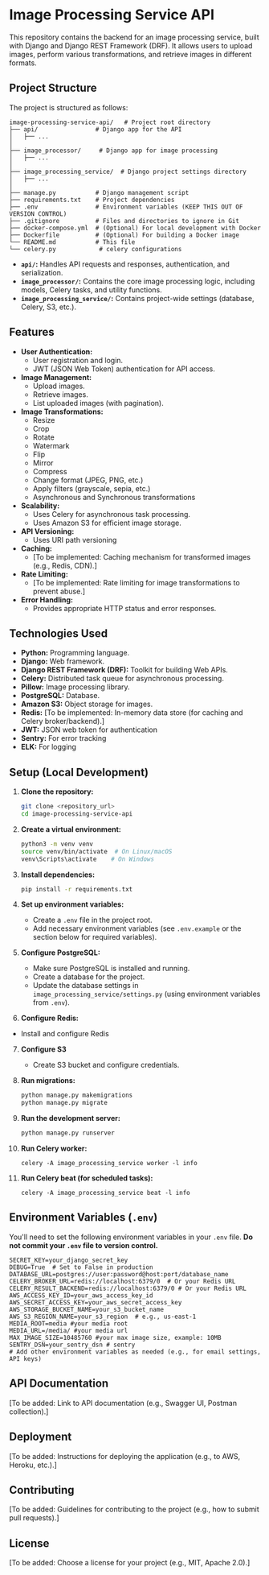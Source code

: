 # Image Processing Service API

This repository contains the backend for an image processing service, built with Django and Django REST Framework (DRF). It allows users to upload images, perform various transformations, and retrieve images in different formats.

## Project Structure

The project is structured as follows:

```
image-processing-service-api/   # Project root directory
├── api/                # Django app for the API
│   ├── ...
│
├── image_processor/     # Django app for image processing
│   ├── ...
│
├── image_processing_service/  # Django project settings directory
│   ├── ...
│
├── manage.py           # Django management script
├── requirements.txt    # Project dependencies
├── .env                # Environment variables (KEEP THIS OUT OF VERSION CONTROL)
├── .gitignore          # Files and directories to ignore in Git
├── docker-compose.yml  # (Optional) For local development with Docker
├── Dockerfile          # (Optional) For building a Docker image
└── README.md           # This file
└── celery.py            # celery configurations
```

*   **`api/`:**  Handles API requests and responses, authentication, and serialization.
*   **`image_processor/`:**  Contains the core image processing logic, including models, Celery tasks, and utility functions.
*   **`image_processing_service/`:** Contains project-wide settings (database, Celery, S3, etc.).

## Features

*   **User Authentication:**
    *   User registration and login.
    *   JWT (JSON Web Token) authentication for API access.
*   **Image Management:**
    *   Upload images.
    *   Retrieve images.
    *   List uploaded images (with pagination).
*   **Image Transformations:**
    *   Resize
    *   Crop
    *   Rotate
    *   Watermark
    *   Flip
    *   Mirror
    *   Compress
    *   Change format (JPEG, PNG, etc.)
    *   Apply filters (grayscale, sepia, etc.)
    *   Asynchronous and Synchronous transformations
*   **Scalability:**
    *   Uses Celery for asynchronous task processing.
    *   Uses Amazon S3 for efficient image storage.
* **API Versioning:**
    * Uses URI path versioning
*   **Caching:**
    *  [To be implemented: Caching mechanism for transformed images (e.g., Redis, CDN).]
*   **Rate Limiting:**
    *  [To be implemented: Rate limiting for image transformations to prevent abuse.]
* **Error Handling:**
    * Provides appropriate HTTP status and error responses.

## Technologies Used

*   **Python:** Programming language.
*   **Django:** Web framework.
*   **Django REST Framework (DRF):**  Toolkit for building Web APIs.
*   **Celery:** Distributed task queue for asynchronous processing.
*   **Pillow:** Image processing library.
*   **PostgreSQL:** Database.
*   **Amazon S3:** Object storage for images.
*   **Redis:**  [To be implemented: In-memory data store (for caching and Celery broker/backend).]
* **JWT:** JSON web token for authentication
* **Sentry:** For error tracking
* **ELK:** For logging

## Setup (Local Development)

1.  **Clone the repository:**

    ```bash
    git clone <repository_url>
    cd image-processing-service-api
    ```

2.  **Create a virtual environment:**

    ```bash
    python3 -m venv venv
    source venv/bin/activate  # On Linux/macOS
    venv\Scripts\activate    # On Windows
    ```

3.  **Install dependencies:**

    ```bash
    pip install -r requirements.txt
    ```

4.  **Set up environment variables:**

    *   Create a `.env` file in the project root.
    *   Add necessary environment variables (see `.env.example` or the section below for required variables).

5.  **Configure PostgreSQL:**

    *   Make sure PostgreSQL is installed and running.
    *   Create a database for the project.
    *   Update the database settings in `image_processing_service/settings.py` (using environment variables from `.env`).

6.  **Configure Redis:**
   * Install and configure Redis

7. **Configure S3**
    * Create S3 bucket and configure credentials.

8.  **Run migrations:**

    ```bash
    python manage.py makemigrations
    python manage.py migrate
    ```

9.  **Run the development server:**

    ```bash
    python manage.py runserver
    ```
10. **Run Celery worker:**
    ```
    celery -A image_processing_service worker -l info
    ```
11. **Run Celery beat (for scheduled tasks):**
    ```
    celery -A image_processing_service beat -l info
    ```

## Environment Variables (`.env`)

You'll need to set the following environment variables in your `.env` file.  **Do not commit your `.env` file to version control.**

```
SECRET_KEY=your_django_secret_key
DEBUG=True  # Set to False in production
DATABASE_URL=postgres://user:password@host:port/database_name
CELERY_BROKER_URL=redis://localhost:6379/0  # Or your Redis URL
CELERY_RESULT_BACKEND=redis://localhost:6379/0 # Or your Redis URL
AWS_ACCESS_KEY_ID=your_aws_access_key_id
AWS_SECRET_ACCESS_KEY=your_aws_secret_access_key
AWS_STORAGE_BUCKET_NAME=your_s3_bucket_name
AWS_S3_REGION_NAME=your_s3_region  # e.g., us-east-1
MEDIA_ROOT=media #your media root
MEDIA_URL=/media/ #your media url
MAX_IMAGE_SIZE=10485760 #your max image size, example: 10MB
SENTRY_DSN=your_sentry_dsn # sentry
# Add other environment variables as needed (e.g., for email settings, API keys)
```

## API Documentation

[To be added: Link to API documentation (e.g., Swagger UI, Postman collection).]

## Deployment

[To be added: Instructions for deploying the application (e.g., to AWS, Heroku, etc.).]

## Contributing

[To be added: Guidelines for contributing to the project (e.g., how to submit pull requests).]

## License

[To be added: Choose a license for your project (e.g., MIT, Apache 2.0).]
